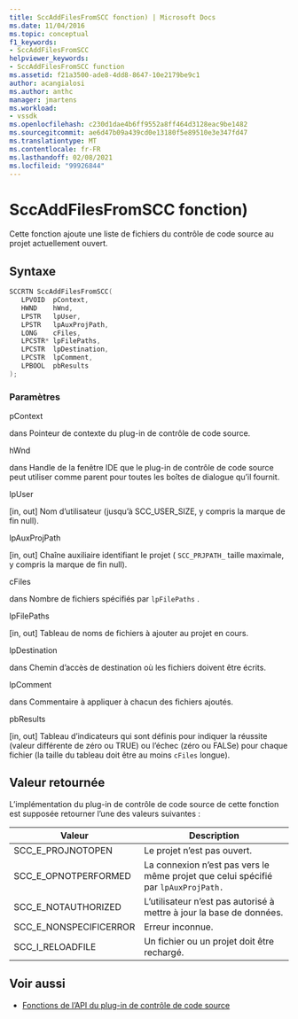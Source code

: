 ```yaml
---
title: SccAddFilesFromSCC fonction) | Microsoft Docs
ms.date: 11/04/2016
ms.topic: conceptual
f1_keywords:
- SccAddFilesFromSCC
helpviewer_keywords:
- SccAddFilesFromSCC function
ms.assetid: f21a3500-ade8-4dd8-8647-10e2179be9c1
author: acangialosi
ms.author: anthc
manager: jmartens
ms.workload:
- vssdk
ms.openlocfilehash: c230d1dae4b6ff9552a8ff464d3128eac9be1482
ms.sourcegitcommit: ae6d47b09a439cd0e13180f5e89510e3e347fd47
ms.translationtype: MT
ms.contentlocale: fr-FR
ms.lasthandoff: 02/08/2021
ms.locfileid: "99926844"
---
```

# <a name="sccaddfilesfromscc-function"></a>SccAddFilesFromSCC fonction)
Cette fonction ajoute une liste de fichiers du contrôle de code source au projet actuellement ouvert.

## <a name="syntax"></a>Syntaxe

```cpp
SCCRTN SccAddFilesFromSCC(
   LPVOID  pContext,
   HWND    hWnd,
   LPSTR   lpUser,
   LPSTR   lpAuxProjPath,
   LONG    cFiles,
   LPCSTR* lpFilePaths,
   LPCSTR  lpDestination,
   LPCSTR  lpComment,
   LPBOOL  pbResults
);
```

### <a name="parameters"></a>Paramètres
 pContext

dans Pointeur de contexte du plug-in de contrôle de code source.

 hWnd

dans Handle de la fenêtre IDE que le plug-in de contrôle de code source peut utiliser comme parent pour toutes les boîtes de dialogue qu’il fournit.

 lpUser

[in, out] Nom d’utilisateur (jusqu’à SCC_USER_SIZE, y compris la marque de fin null).

 lpAuxProjPath

[in, out] Chaîne auxiliaire identifiant le projet ( `SCC_PRJPATH_` taille maximale, y compris la marque de fin null).

 cFiles

dans Nombre de fichiers spécifiés par `lpFilePaths` .

 lpFilePaths

[in, out] Tableau de noms de fichiers à ajouter au projet en cours.

 lpDestination

dans Chemin d’accès de destination où les fichiers doivent être écrits.

 lpComment

dans Commentaire à appliquer à chacun des fichiers ajoutés.

 pbResults

[in, out] Tableau d’indicateurs qui sont définis pour indiquer la réussite (valeur différente de zéro ou TRUE) ou l’échec (zéro ou FALSe) pour chaque fichier (la taille du tableau doit être au moins `cFiles` longue).

## <a name="return-value"></a>Valeur retournée
 L’implémentation du plug-in de contrôle de code source de cette fonction est supposée retourner l’une des valeurs suivantes :

|Valeur|Description|
|-----------|-----------------|
|SCC_E_PROJNOTOPEN|Le projet n’est pas ouvert.|
|SCC_E_OPNOTPERFORMED|La connexion n’est pas vers le même projet que celui spécifié par `lpAuxProjPath.`|
|SCC_E_NOTAUTHORIZED|L’utilisateur n’est pas autorisé à mettre à jour la base de données.|
|SCC_E_NONSPECIFICERROR|Erreur inconnue.|
|SCC_I_RELOADFILE|Un fichier ou un projet doit être rechargé.|

## <a name="see-also"></a>Voir aussi
- [Fonctions de l’API du plug-in de contrôle de code source](../extensibility/source-control-plug-in-api-functions.md)
